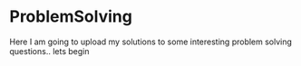 # ProblemSolving
Here I am going to upload my solutions to some interesting problem solving questions.. lets begin
